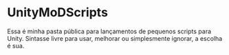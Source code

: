 # UnityMoDScripts

Essa é minha pasta pública para lançamentos de pequenos scripts para Unity.
Sintasse livre para usar, melhorar ou simplesmente ignorar, a escolha é sua.
